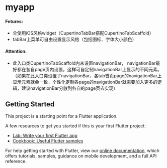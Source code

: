 # myapp

#### Fetures:

- 全使用iOS风格widget（CupertinoTabBar搭配CupertinoTabScaffold）
- tabBar上菜单可自由设置显示风格（包括图标、字体大小颜色）

#### Attention:

- 此入口类CupertinoTabScaffold内未设置navigationBar， navigationBar最好都在各自page页内设置，这样可自定制navigationBar上显示的不同元素。（如果在此入口类设置了navigationBar，各tab首页page的navigationBar上显示元素就会一致，个性化定制各page的navigationBar就需要加入更多的逻辑，建议navigationBar分散到各自的page页去实现）

## Getting Started

This project is a starting point for a Flutter application.

A few resources to get you started if this is your first Flutter project:

- [Lab: Write your first Flutter app](https://flutter.io/docs/get-started/codelab)
- [Cookbook: Useful Flutter samples](https://flutter.io/docs/cookbook)

For help getting started with Flutter, view our 
[online documentation](https://flutter.io/docs), which offers tutorials, 
samples, guidance on mobile development, and a full API reference.